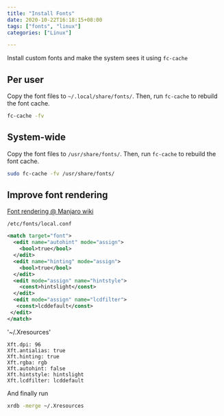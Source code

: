 ```yaml
---
title: "Install Fonts"
date: 2020-10-22T16:18:15+08:00
tags: ["fonts", "linux"]
categories: ["Linux"]

---
```


Install custom fonts and make the system sees it using `fc-cache`
<!--more-->

## Per user

Copy the font files to  `~/.local/share/fonts/`. Then, run `fc-cache` to rebuild the font cache.

```bash
fc-cache -fv
```

## System-wide

Copy the font files to  `/usr/share/fonts/`. Then, run `fc-cache` to rebuild the font cache.

```bash
sudo fc-cache -fv /usr/share/fonts/
```

## Improve font rendering

[Font rendering @ Manjaro wiki](https://wiki.manjaro.org/index.php/Improve_Font_Rendering)

`/etc/fonts/local.conf`

```xml
<match target="font">
  <edit name="autohint" mode="assign">
    <bool>true</bool>
  </edit>
  <edit name="hinting" mode="assign">
    <bool>true</bool>
  </edit>
  <edit mode="assign" name="hintstyle">
    <const>hintslight</const>
  </edit>
  <edit mode="assign" name="lcdfilter">
   <const>lcddefault</const>
 </edit>
</match>
```

'~/.Xresources'

```
Xft.dpi: 96
Xft.antialias: true
Xft.hinting: true
Xft.rgba: rgb
Xft.autohint: false
Xft.hintstyle: hintslight
Xft.lcdfilter: lcddefault
```

And finally run

```bash
xrdb -merge ~/.Xresources
```
